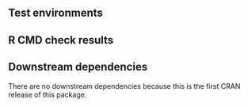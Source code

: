 ## Test environments

## R CMD check results

## Downstream dependencies
There are no downstream dependencies because this is the first CRAN release of this package.

